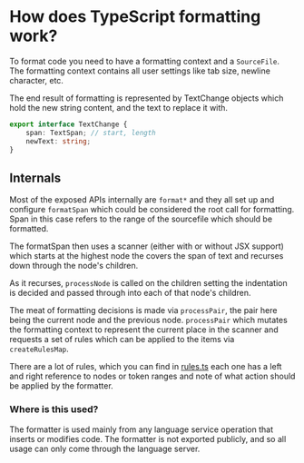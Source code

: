 # How does TypeScript formatting work?

To format code you need to have a formatting context and a `SourceFile`.  The formatting context contains 
all user settings like tab size, newline character, etc.

The end result of formatting is represented by TextChange objects which hold the new string content, and 
the text to replace it with. 

```ts
export interface TextChange {
    span: TextSpan; // start, length
    newText: string;
}
```

## Internals

Most of the exposed APIs internally are `format*` and they all set up and configure `formatSpan` which could be considered the root call for formatting. Span in this case refers to the range of 
the sourcefile which should be formatted. 

The formatSpan then uses a scanner (either with or without JSX support) which starts at the highest
node the covers the span of text and recurses down through the node's children.

As it recurses, `processNode` is called on the children setting the indentation is decided and passed 
through into each of that node's children.

The meat of formatting decisions is made via `processPair`, the pair here being the current node and the previous node. `processPair` which mutates the formatting context to represent the current place in the scanner and requests a set of rules which can be applied to the items via `createRulesMap`.

There are a lot of rules, which you can find in [rules.ts](./rules.ts) each one has a left and right reference to nodes or token ranges and note of what action should be applied by the formatter.

### Where is this used?

The formatter is used mainly from any language service operation that inserts or modifies code.  The formatter is not exported publicly, and so all usage can only come through the language server.
